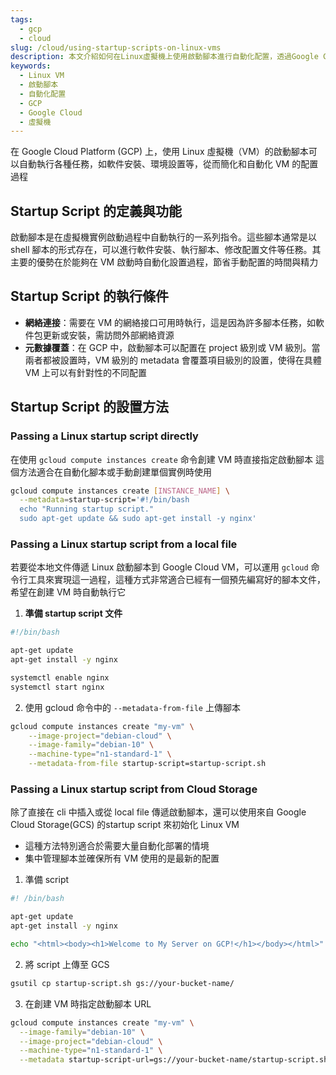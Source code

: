 ```yaml
---
tags:
  - gcp
  - cloud
slug: /cloud/using-startup-scripts-on-linux-vms
description: 本文介紹如何在Linux虛擬機上使用啟動腳本進行自動化配置，透過Google Cloud Platform提升管理效率和系統性能
keywords:
  - Linux VM
  - 啟動腳本
  - 自動化配置
  - GCP
  - Google Cloud
  - 虛擬機
---
```

在 Google Cloud Platform (GCP) 上，使用 Linux 虛擬機（VM）的啟動腳本可以自動執行各種任務，如軟件安裝、環境設置等，從而簡化和自動化 VM 的配置過程

## Startup Script 的定義與功能

啟動腳本是在虛擬機實例啟動過程中自動執行的一系列指令。這些腳本通常是以 shell 腳本的形式存在，可以進行軟件安裝、執行腳本、修改配置文件等任務。其主要的優勢在於能夠在 VM 啟動時自動化設置過程，節省手動配置的時間與精力

## Startup Script 的執行條件

- **網絡連接**：需要在 VM 的網絡接口可用時執行，這是因為許多腳本任務，如軟件包更新或安裝，需訪問外部網絡資源
- **元數據覆蓋**：在 GCP 中，啟動腳本可以配置在 project 級別或 VM 級別。當兩者都被設置時，VM 級別的 metadata 會覆蓋項目級別的設置，使得在具體 VM 上可以有針對性的不同配置

## Startup Script 的設置方法

### Passing a Linux startup script directly

在使用 `gcloud compute instances create` 命令創建 VM 時直接指定啟動腳本
這個方法適合在自動化腳本或手動創建單個實例時使用
```bash
gcloud compute instances create [INSTANCE_NAME] \
  --metadata=startup-script='#!/bin/bash
  echo "Running startup script."
  sudo apt-get update && sudo apt-get install -y nginx'
```

### Passing a Linux startup script from a local file

若要從本地文件傳遞 Linux 啟動腳本到 Google Cloud VM，可以運用 `gcloud` 命令行工具來實現這一過程，這種方式非常適合已經有一個預先編寫好的腳本文件，希望在創建 VM 時自動執行它

1. **準備 startup script  文件**
```bash
#!/bin/bash

apt-get update
apt-get install -y nginx

systemctl enable nginx
systemctl start nginx
```

2. 使用 gcloud 命令中的 `--metadata-from-file` 上傳腳本
```bash
gcloud compute instances create "my-vm" \
	--image-project="debian-cloud" \
	--image-family="debian-10" \
	--machine-type="n1-standard-1" \
	--metadata-from-file startup-script=startup-script.sh
```

### Passing a Linux startup script from Cloud Storage

除了直接在 cli 中插入或從 local file 傳遞啟動腳本，還可以使用來自 Google Cloud Storage(GCS) 的startup script 來初始化 Linux VM
- 這種方法特別適合於需要大量自動化部署的情境
- 集中管理腳本並確保所有 VM 使用的是最新的配置

1. 準備 script
```bash
#! /bin/bash

apt-get update
apt-get install -y nginx

echo "<html><body><h1>Welcome to My Server on GCP!</h1></body></html>" > /var/www/html/index.html

```
2. 將 script 上傳至 GCS
```bash
gsutil cp startup-script.sh gs://your-bucket-name/
```

3. 在創建 VM 時指定啟動腳本 URL
```bash
gcloud compute instances create "my-vm" \
  --image-family="debian-10" \
  --image-project="debian-cloud" \
  --machine-type="n1-standard-1" \
  --metadata startup-script-url=gs://your-bucket-name/startup-script.sh

```

